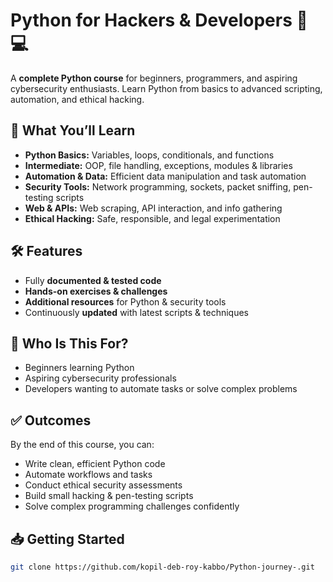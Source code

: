 # Python for Hackers & Developers 🐍💻

A **complete Python course** for beginners, programmers, and aspiring cybersecurity enthusiasts. Learn Python from basics to advanced scripting, automation, and ethical hacking.

## 🚀 What You’ll Learn

- **Python Basics:** Variables, loops, conditionals, and functions  
- **Intermediate:** OOP, file handling, exceptions, modules & libraries  
- **Automation & Data:** Efficient data manipulation and task automation  
- **Security Tools:** Network programming, sockets, packet sniffing, pen-testing scripts  
- **Web & APIs:** Web scraping, API interaction, and info gathering  
- **Ethical Hacking:** Safe, responsible, and legal experimentation

## 🛠 Features

- Fully **documented & tested code**
- **Hands-on exercises & challenges**
- **Additional resources** for Python & security tools
- Continuously **updated** with latest scripts & techniques

## 🎯 Who Is This For?

- Beginners learning Python  
- Aspiring cybersecurity professionals  
- Developers wanting to automate tasks or solve complex problems  

## ✅ Outcomes

By the end of this course, you can:

- Write clean, efficient Python code  
- Automate workflows and tasks  
- Conduct ethical security assessments  
- Build small hacking & pen-testing scripts  
- Solve complex programming challenges confidently

## 📥 Getting Started

```bash
git clone https://github.com/kopil-deb-roy-kabbo/Python-journey-.git
